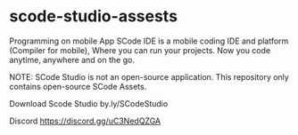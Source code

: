 # scode-studio-assests

Programming on mobile App SCode IDE is a mobile coding IDE and platform (Compiler for mobile), Where you can run your projects. Now you code anytime, anywhere and on the go.

NOTE: SCode Studio is not an open-source application. This repository only contains open-source SCode Assets.

Download
Scode Studio
by.ly/SCodeStudio

Discord
https://discord.gg/uC3NedQZGA
